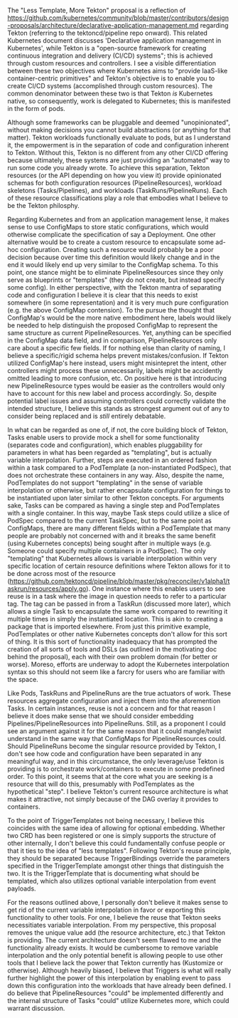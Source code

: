 The "Less Template, More Tekton" proposal is a reflection of https://github.com/kubernetes/community/blob/master/contributors/design-proposals/architecture/declarative-application-management.md regarding Tekton (referring to the tektoncd/pipeline repo onward). This related Kubernetes document discusses 'Declarative application management in Kubernetes', while Tekton is a "open-source framework for creating continuous integration and delivery (CI/CD) systems"; this is achieved through custom resources and controllers. I see a visible differentiation between these two objectives where Kubernetes aims to "provide IaaS-like container-centric primitives" and Tekton's objective is to enable you to create CI/CD systems (accomplished through custom resources). The common denominator between these two is that Tekton _is_ Kubernetes native, so consequently, work is delegated to Kubernetes; this is manifested in the form of pods.

Although some frameworks can be pluggable and deemed "unopinionated", without making decisions you cannot build abstractions (or anything for that matter). Tekton workloads functionally evaluate to pods, but as I understand it, the empowerment is in the separation of code and configuration inherent to Tekton. Without this, Tekton is no different from any other CI/CD offering because ultimately, these systems are just providing an "automated" way to run some code you already wrote. To achieve this separation, Tekton resources (or the API depending on how you view it) provide opinionated schemas for both configuration resources (PipelineResources), workload skeletons (Tasks/Pipelines), and workloads (TaskRuns/PipelineRuns). Each of these resource classifications play a role that embodies what I believe to be the Tekton philosphy.

Regarding Kubernetes and from an application management lense, it makes sense to use ConfigMaps to store static configurations, which would otherwise complicate the specification of say a Deployment. One other alternative would be to create a custom resource to encapsulate some ad-hoc configuration. Creating such a resource would probably be a poor decision because over time this definition would likely change and in the end it would likely end up very similar to the ConfigMap schema. To this point, one stance might be to eliminate PipelineResources since they only serve as blueprints or "templates" (they do not create, but instead specify some config). In either perspective, with the Tekton mantra of separating code and configuration I believe it is clear that this needs to exist somewhere (in some representation) and it is very much pure configuration (e.g. the above ConfigMap contension). To the pursue the thought that ConfigMap's would be the more native embodiment here, labels would likely be needed to help distinguish the proposed ConfigMap to represent the same structure as current PipelineResources. Yet, anything can be specified in the ConfigMap data field, and in comparison, PipelineResources only care about a specific few fields. If for nothing else than clarity of naming, I believe a specific/rigid schema helps prevent mistakes/confusion. If Tekton utilized ConfigMap's here instead, users might misintepret the intent, other controllers might process these unnecessarily, labels might be accidently omitted leading to more confusion, etc. On positive here is that introducing new PipelineResource types would be easier as the controllers would only have to account for this new label and process accordingly. So, despite potential label issues and assuming controllers could correctly validate the intended structure, I believe this stands as strongest argument out of any to consider being replaced and is _still_ entirely debatable.

In what can be regarded as one of, if not, the core building block of Tekton, Tasks enable users to provide mock a shell for some functionality (separates code and configuration), which enables pluggability for parameters in what has been regarded as "templating", but is actually variable interpolation. Further, steps are executed in an ordered fashion within a task compared to a PodTemplate (a non-instantiated PodSpec), that does not orchestrate these containers in any way. Also, despite the name, PodTemplates do not support "templating" in the sense of variable interpolation or otherwise, but rather encapsulate configuration for things to be instantiated upon later similar to other Tekton concepts. For arguments sake, Tasks can be compared as having a single step and PodTemplates with a single container. In this way, maybe Task steps could utilize a slice of PodSpec compared to the current TaskSpec, but to the same point as ConfigMaps, there are many different fields within a PodTemplate that many people are probably not concerned with and it breaks the same benefit (using Kubernetes concepts) being sought after in multiple ways (e.g. Someone could specify multiple containers in a PodSpec). The only "templating" that Kubernetes allows is variable interpolation within very specific location of certain resource definitions where Tekton allows for it to be done across most of the resource (https://github.com/tektoncd/pipeline/blob/master/pkg/reconciler/v1alpha1/taskrun/resources/apply.go). One instance where this enables users to see reuse is in a task where the image in question needs to refer to a particular tag. The tag can be passed in from a TaskRun (discussed more later), which allows a single Task to encapsulate the same work compared to rewriting it multiple times in simply the instantiated location. This is akin to creating a package that is imported elsewhere. From just this primitive example, PodTemplates or other native Kubernetes concepts don't allow for this sort of thing. It is this sort of functionality inadequacy that has prompted the creation of all sorts of tools and DSLs (as outlined in the motivating doc behind the proposal), each with their own problem domain (for better or worse). Moreso, efforts are underway to adopt the Kubernetes interpolation syntax so this should not seem like a farcry for users who are familiar with the space.

Like Pods, TaskRuns and PipelineRuns are the true actuators of work. These resources aggregate configuration and inject them into the aforemention Tasks. In certain instances, reuse is not a concern and for that reason I believe it does make sense that we should consider embedding Pipelines/PipelineResources into PipelineRuns. Still, as a proponent I could see an argument against it for the same reason that it could mangle/twist understand in the same way that ConfigMaps for PipelineResources could. Should PipelineRuns become the singular resource provided by Tekton, I don't see how code and configuration have been separated in any meaningful way, and in this circumstance, the only leverage/use Tekton is providing is to orchestrate work/containers to execute in some predefined order. To this point, it seems that at the core what you are seeking is a resource that will do this, presumably with PodTemplates as the hypothetical "step". I believe Tekton's current resource architecture is what makes it attractive, not simply because of the DAG overlay it provides to containers.

To the point of TriggerTemplates not being necessary, I believe this coincides with the same idea of allowing for optional embedding. Whether two CRD has been registered or one is simply supports the structure of other internally, I don't believe this could fundamentally confuse people or that it ties to the idea of "less templates". Following Tekton's reuse principle, they should be separated because TriggerBindings override the parameters specified in the TriggerTemplate amongst other things that distinguish the two. It is the TriggerTemplate that is documenting what should be templated, which also utilizes optional variable interpolation from event payloads.

For the reasons outlined above, I personally don't believe it makes sense to get rid of the current variable interpolation in favor or exporting this functionality to other tools. For one, I believe the reuse that Tekton seeks necessitiates variable interpolation. From my perspective, this proposal removes the unique value add (the resource architecture, etc.) that Tekton is providing. The current architecture doesn't seem flawed to me and the functionality already exists. It would be cumbersome to remove variable interpolation and the only potential benefit is allowing people to use other tools that I believe lack the power that Tekton currently has (Kustomize or otherwise). Although heavily biased, I believe that Triggers is what will really further highlight the power of this interpolation by enabling event to pass down this configuration into the workloads that have already been defined. I do believe that PipelineResources "could" be implemented differently and the internal structure of Tasks "could" utilize Kubernetes more, which could warrant discussion.